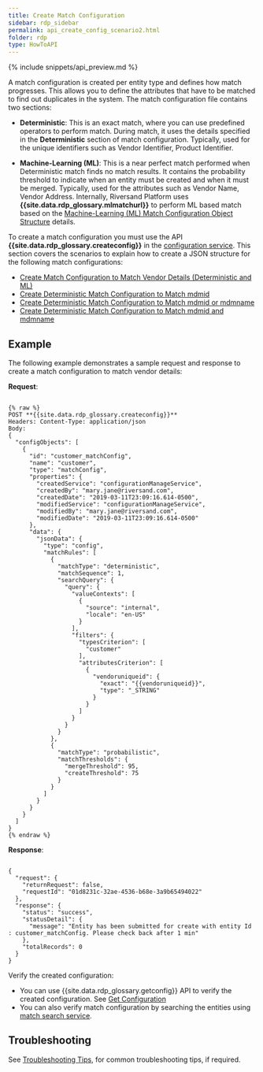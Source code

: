 ```yaml
---
title: Create Match Configuration
sidebar: rdp_sidebar
permalink: api_create_config_scenario2.html
folder: rdp
type: HowToAPI
---
```


{% include snippets/api_preview.md %}

A match configuration is created per entity type and defines how match progresses. This allows you to define the attributes that have to be matched to find out duplicates in the system. The match configuration file contains two sections:

* **Deterministic**: This is an exact match, where you can use predefined operators to perform match. During match, it uses the details specified in the **Deterministic** section of match configuration. Typically, used for the unique identifiers such as Vendor Identifier, Product Identifier. 

* **Machine-Learning (ML)**: This is a near perfect match performed when Deterministic match finds no match results. It contains the probability threshold to indicate when an entity must be created and when it must be merged. Typically, used for the attributes such as Vendor Name, Vendor Address. Internally, Riversand Platform uses **{{site.data.rdp_glossary.mlmatchurl}}** to perform ML based match based on the [Machine-Learning (ML) Match Configuration Object Structure](api_match_object_structure_ml.html) details. 

To create a match configuration you must use the API **{{site.data.rdp_glossary.createconfig}}** in the [configuration service](api_configuration_service.html). This section covers the scenarios to explain how to create a JSON structure for the following match configurations:

* [Create Match Configuration to Match Vendor Details (Deterministic and ML)](api_match_config_scenario1.html)
* [Create Deterministic Match Configuration to Match mdmid](api_match_config_scenario3.html)
* [Create Deterministic Match Configuration to Match mdmid or mdmname](api_match_config_scenario2.html)
* [Create Deterministic Match Configuration to Match mdmid and mdmname](api_match_config_scenario4.html)

## Example

The following example demonstrates a sample request and response to create a match configuration to match vendor details:

**Request**:

<pre><code>
{% raw %}
POST **{{site.data.rdp_glossary.createconfig}}**
Headers: Content-Type: application/json
Body:
{
  "configObjects": [
    {
      "id": "customer_matchConfig",
      "name": "customer",
      "type": "matchConfig",
      "properties": {
        "createdService": "configurationManageService",
        "createdBy": "mary.jane@riversand.com",
        "createdDate": "2019-03-11T23:09:16.614-0500",
        "modifiedService": "configurationManageService",
        "modifiedBy": "mary.jane@riversand.com",
        "modifiedDate": "2019-03-11T23:09:16.614-0500"
      },
      "data": {
        "jsonData": {
          "type": "config",
          "matchRules": [
            {
              "matchType": "deterministic",
              "matchSequence": 1,
              "searchQuery": {
                "query": {
                  "valueContexts": [
                    {
                      "source": "internal",
                      "locale": "en-US"
                    }
                  ],
                  "filters": {
                    "typesCriterion": [
                      "customer"
                    ],
                    "attributesCriterion": [
                      {
                        "vendoruniqueid": {
                          "exact": "{{vendoruniqueid}}",
                          "type": "_STRING"
                        }
                      }
                    ]
                  }
                }
              }
            },
            {
              "matchType": "probabilistic",
              "matchThresholds": {
                "mergeThreshold": 95,
                "createThreshold": 75
              }
            }
          ]
        }
      }
    }
  ]
}
{% endraw %}
</code></pre>

**Response**:

<pre><code>
{
  "request": {
    "returnRequest": false,
    "requestId": "01d8231c-32ae-4536-b68e-3a9b65494022"
  },
  "response": {
    "status": "success",
    "statusDetail": {
      "message": "Entity has been submitted for create with entity Id : customer_matchConfig. Please check back after 1 min"
    },
    "totalRecords": 0
  }
}
</code></pre> 

Verify the created configuration:
* You can use {{site.data.rdp_glossary.getconfig}} API to verify the created configuration. See [Get Configuration](api_get_configuration.html)
* You can also verify match configuration by searching the entities using [match search service](api_match_service.html).

## Troubleshooting

See [Troubleshooting Tips](api_troubleshooting_tips.html), for common troubleshooting tips, if required.